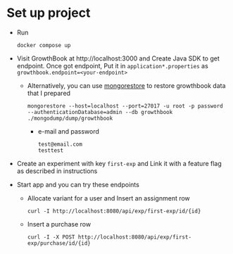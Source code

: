 # Set up project

- Run
    ```
    docker compose up
    ```

- Visit GrowthBook at http://localhost:3000 and Create Java SDK to get endpoint. Once got endpoint, Put it
  in `application*.properties` as `growthbook.endpoint=<your-endpoint>`
    - Alternatively, you can use [mongorestore](https://www.mongodb.com/try/download/database-tools) to restore
      growthbook data that I prepared
        ```
        mongorestore --host=localhost --port=27017 -u root -p password --authenticationDatabase=admin --db growthbook ./mongodump/dump/growthbook
        ```
      - e-mail and password
          ```
          test@email.com
          testtest
          ```

- Create an experiment with key `first-exp` and Link it with a feature flag as described in instructions

- Start app and you can try these endpoints
    - Allocate variant for a user and Insert an assignment row
      ```
      curl -I http://localhost:8080/api/exp/first-exp/id/{id}
      ```
    - Insert a purchase row
      ```
      curl -I -X POST http://localhost:8080/api/exp/first-exp/purchase/id/{id}
      ```
